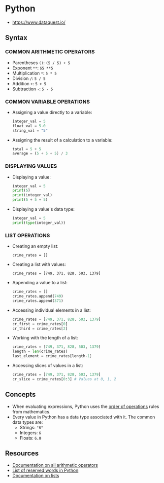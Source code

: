# Python

- <https://www.dataquest.io/>

## Syntax

### COMMON ARITHMETIC OPERATORS

- Parentheses `()`: `(5 / 5) + 5`
- Exponent `**`: `65 **5`
- Multiplication `*`: `5 * 5`
- Division `/`: `5 / 5`
- Addition `+`: `5 + 5`
- Subtraction `-`: `5 - 5`

### COMMON VARIABLE OPERATIONS

- Assigning a value directly to a variable:

  ```python
  integer_val = 5
  float_val = 5.0
  string_val = "5"
  ```

- Assigning the result of a calculation to a variable:

  ```python
  total = 5 + 5
  average = (5 + 5 + 5) / 3
  ```

### DISPLAYING VALUES

- Displaying a value:

  ```python
  integer_val = 5
  print(5)
  print(integer_val)
  print(5 + 5 + 5)
  ```

- Displaying a value's data type:

  ```python
  integer_val = 5
  print(type(integer_val))
  ```

### LIST OPERATIONS

- Creating an empty list:

  `crime_rates = []`

- Creating a list with values:

  `crime_rates = [749, 371, 828, 503, 1379]`

- Appending a value to a list:

  ```python
  crime_rates = []
  crime_rates.append(749)
  crime_rates.append(371)
  ```

- Accessing individual elements in a list:

  ```python
  crime_rates = [749, 371, 828, 503, 1379]
  cr_first = crime_rates[0]
  cr_third = crime_rates[2]
  ```

- Working with the length of a list:

  ```python
  crime_rates = [749, 371, 828, 503, 1379]
  length = len(crime_rates)
  last_element = crime_rates[length-1]
  ```

- Accessing slices of values in a list:

  ```python
  crime_rates = [749, 371, 828, 503, 1379]
  cr_slice = crime_rates[0:3] # Values at 0, 1, 2
  ```

## Concepts

- When evaluating expressions, Python uses the [order of operations](https://en.wikipedia.org/wiki/Order_of_operations#Definition) rules from mathematics.
- Every value in Python has a data type associated with it. The common data types are:
  - Strings: `"6"`
  - Integers: `6`
  - Floats: `6.0`

## Resources

- [Documentation on all arithmetic operators](https://docs.python.org/3/library/stdtypes.html#numeric-types-int-float-complex)
- [List of reserved words in Python](https://docs.python.org/3/reference/lexical_analysis.html#keywords)
- [Documentation on lists](https://docs.python.org/3/tutorial/datastructures.html#more-on-lists)
